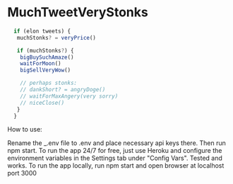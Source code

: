 # MuchTweetVeryStonks
```javascript
  if (elon tweets) {  
   muchStonks? = veryPrice()  

   if (muchStonks?) {  
    bigBuySuchAmaze()  
    waitForMoon()  
    bigSellVeryWow()  

    // perhaps stonks:  
    // dankShort? = angryDoge()  
    // waitForMaxAngery(very sorry)  
    // niceClose()  
   }
  }
```


How to use:

Rename the \_.env file to .env and place necessary api keys there. Then run npm start.
To run the app 24/7 for free, just use Heroku and configure the environment variables in the Settings tab under "Config Vars". Tested and works.
To run the app locally, run npm start and open browser at localhost port 3000
